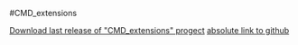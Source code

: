 #CMD_extensions

[Download last release of "CMD_extensions" progect](CMD_extensions_release.exe)
[absolute link to github](https://github.com/mostovsky/-CMD_extensions-/CMD_extensions_release.exe)



